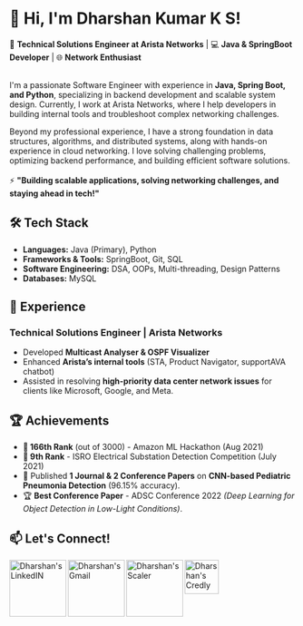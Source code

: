 # 👋 Hi, I'm Dharshan Kumar K S!  
🚀 **Technical Solutions Engineer at Arista Networks** | 💻 **Java & SpringBoot Developer** | 🌐 **Network Enthusiast**  

<br>
I'm a passionate Software Engineer with experience in <b>Java, Spring Boot, and Python</b>, specializing in backend development and scalable system design. Currently, I work at Arista Networks, where I help developers in building internal tools and troubleshoot complex networking challenges.

Beyond my professional experience, I have a strong foundation in data structures, algorithms, and distributed systems, along with hands-on experience in cloud networking. I love solving challenging problems, optimizing backend performance, and building efficient software solutions. 
<br></br>
⚡ **"Building scalable applications, solving networking challenges, and staying ahead in tech!"**  

## 🛠️ Tech Stack  
- **Languages:** Java (Primary), Python  
- **Frameworks & Tools:** SpringBoot, Git, SQL
- **Software Engineering:** DSA, OOPs, Multi-threading, Design Patterns  
- **Databases:** MySQL  

## 💼 Experience  
### **Technical Solutions Engineer | Arista Networks** 
- Developed **Multicast Analyser & OSPF Visualizer**
- Enhanced **Arista’s internal tools** (STA, Product Navigator, supportAVA chatbot)
- Assisted in resolving **high-priority data center network issues** for clients like Microsoft, Google, and Meta.  

## 🏆 Achievements  
- **🏅 166th Rank** (out of 3000) - Amazon ML Hackathon (Aug 2021)  
- **🏅 9th Rank** - ISRO Electrical Substation Detection Competition (July 2021)  
- 📄 Published **1 Journal & 2 Conference Papers** on **CNN-based Pediatric Pneumonia Detection** (96.15% accuracy).  
- 🏆 **Best Conference Paper** - ADSC Conference 2022 *(Deep Learning for Object Detection in Low-Light Conditions)*.  

## 📫 Let's Connect!
<a href="https://www.linkedin.com/in/dharshan-kumar-ba09521a0/">
  <img align="left" alt="Dharshan's LinkedIN" width="100px" src="https://github.com/user-attachments/assets/7ad38c9d-da3a-4bde-b370-f9761575c1f6" />
</a>
<a href="https://www.dharshankumar55@gmail.com">
  <img align="left" alt="Dharshan's Gmail" width="100px" src="https://github.com/user-attachments/assets/a266f0db-fa01-4567-bb80-06266aa79d1c" />
</a>
<a href="https://www.scaler.com/academy/profile/0b358c8f3b72/">
  <img align="left" alt="Dharshan's Scaler" width="100px" src="https://github.com/user-attachments/assets/a63b47a2-c355-43da-88f4-a0d6aa106fc7" />
</a>
</a>
 <a href="https://www.credly.com/users/dharshan-kumar-k-s">
  <img align="left" alt="Dharshan's Credly" width="60px" src="https://info.credly.com/hs-fs/hubfs/Credly_Logo_Orange_10-Inch.png?width=3000&name=Credly_Logo_Orange_10-Inch.png"
       />
</a>
